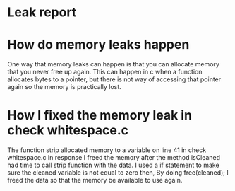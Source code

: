 # Leak report

# How do memory leaks happen
  One way that memory leaks can happen is that you can allocate memory that you never free up again. 
  This can happen in c when a function allocates bytes to a pointer, but there is not way of accessing that pointer again so the memory is practically lost.
 
# How I fixed the memory leak in check whitespace.c
  The function strip allocated memory to a variable on line 41 in check whitespace.c
  In response I freed the memory after the method isCleaned  had time to call strip function with the data.
  I used a if statement to make sure the cleaned variable is not equal to zero then,
  By doing free(cleaned); I freed the data so that the memory be available to use again.  
